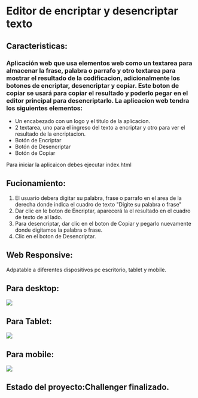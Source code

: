 <h1>Editor de encriptar y desencriptar texto</h1>
<h2>Caracteristicas:</h2>
<h3>Aplicación web que usa elementos web como un textarea para almacenar la frase, palabra o parrafo y otro textarea para mostrar el resultado de la codificacion, 
  adicionalmente los botones de encriptar, desencriptar y copiar.  Este boton de copiar se usará para copiar el resultado y poderlo pegar en el editor principal para desencriptarlo.  La aplicacion web tendra los siguientes elementos:</h3>
<ul>
  <li>Un encabezado con un logo y el titulo de la aplicacion.</li>
  <li>2 textarea, uno para el ingreso del texto a encriptar y otro para ver el resultado de la encriptacion.</li>
  <li>Botón de Encriptar</li>
  <li>Botón de Desencriptar</li>
  <li>Botón de Copiar</li>
</ul>
Para iniciar la aplicaicon debes ejecutar index.html<br>
<h2>Fucionamiento:</h2>
<ol>
  <li>El usuario debera digitar su palabra, frase o parrafo en el area de la derecha donde indica el cuadro de texto "Digite su palabra o frase"</li>
  <li>Dar clic en le boton de Encriptar, aparecerá la el resultado en el cuadro de texto de al lado.</li>
  <li>Para desencriptar, dar clic en el boton de Copiar y pegarlo nuevamente donde digitamos la palabra o frase.</li>
  <li>Clic en el boton de Desencriptar.</li>
</ol>  
<h2>Web Responsive:</h2>
Adpatable a diferentes dispositivos pc escritorio, tablet y mobile.
<br>
<h2>Para desktop:</h2>
<img src="https://github.com/ederfonvel/editor-de-encriptacion/assets/151783136/b9f87638-7d54-4fc4-992b-4dbe2c21fa25"
">

<h2>Para Tablet:</h2>
<img src="https://github.com/ederfonvel/editor-de-encriptacion/assets/151783136/87ad7d49-b625-451e-8a1f-dfca05c0e911">
<h2>Para mobile:</h2>
<img src="https://github.com/ederfonvel/editor-de-encriptacion/assets/151783136/a74f10c9-1ff2-4a3c-8caa-b34fbf9cc260">
<h2>Estado del proyecto:Challenger finalizado.</h2>
